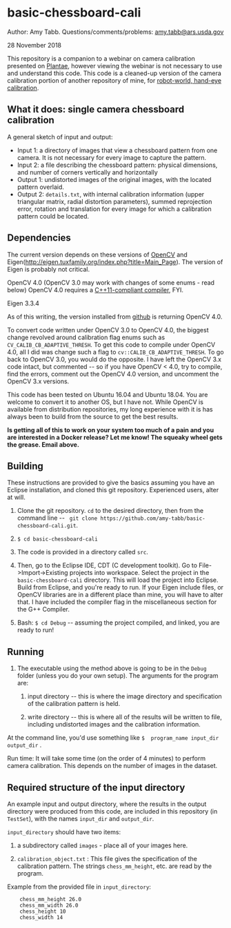 # basic-chessboard-cali

Author: Amy Tabb.  Questions/comments/problems: amy.tabb@ars.usda.gov

28 November 2018

This repository is a companion to a webinar on camera calibration presented on [Plantae](https://plantae.org/), however viewing the webinar is not necessary to use and understand this code.  This code is a cleaned-up version of the camera calibration portion of another repository of mine, for [robot-world, hand-eye calibration](https://github.com/amy-tabb/RWHEC-Tabb-AhmadYousef).   

## What it does: single camera chessboard calibration
 A general sketch of input and output:

* Input 1: a directory of images that view a chessboard pattern from one camera.  It is not necessary for every image to capture the pattern.
* Input 2: a file describing the chessboard pattern: physical dimensions, and number of corners vertically and horizontally
* Output 1: undistorted images of the original images, with the located pattern overlaid.
* Output 2: `details.txt`, with internal calibration information (upper triangular matrix, radial distortion parameters), summed reprojection error, rotation and translation for every image for which a calibration pattern could be located.

## Dependencies

The current version depends on these versions of [OpenCV](http://opencv.org/) and Eigen(http://eigen.tuxfamily.org/index.php?title=Main_Page).  The version of Eigen is probably not critical.

OpenCV 4.0 (OpenCV 3.0 may work with changes of some enums - read below)  OpenCV 4.0 requires a [C++11-compliant compiler](https://opencv.org/opencv-4-0-0.html), FYI.

Eigen 3.3.4

As of this writing, the version installed from [github](https://github.com/opencv/opencv) is returning OpenCV 4.0.

To convert code written under OpenCV 3.0 to OpenCV 4.0, the biggest change revolved around calibration flag enums such as `CV_CALIB_CB_ADAPTIVE_THRESH`.  To get this code to compile under OpenCV 4.0, all I did was change such a flag to `cv::CALIB_CB_ADAPTIVE_THRESH`.  To go back to OpenCV 3.0, you would do the opposite.  I have left the OpenCV 3.x code intact, but commented -- so if you have OpenCV < 4.0, try to compile, find the errors, comment out the OpenCV 4.0 version, and uncomment the OpenCV 3.x versions.  

This code has been tested on Ubuntu 16.04 and Ubuntu 18.04.  You are welcome to convert it to another OS, but I have not.  While OpenCV is available from distribution repositories, my long experience with it is has always been to build from the source to get the best results.

**Is getting all of this to work on your system too much of a pain and you are interested in a Docker release?  Let me know!  The squeaky wheel gets the grease.  Email above.**


## Building 

These instructions are provided to give the basics assuming you have an Eclipse installation, and cloned this git repository.  Experienced users, alter at will.


1. Clone the git repository.  `cd` to the desired directory, then from the command line  -- ` git clone https://github.com/amy-tabb/basic-chessboard-cali.git`.  

2. `$ cd basic-chessboard-cali`

3. The code is provided in a directory called `src`.  

4. Then, go to the Eclipse IDE, CDT (C development toolkit). Go to File->Import->Existing projects into workspace. Select the project in the `basic-chessboard-cali` directory.  This will load the project into Eclipse.  Build from Eclipse, and you're ready to run.  If your Eigen include files, or OpenCV libraries are in a different place than mine, you will have to alter that.  I have included the compiler flag in the miscellaneous section for the G++ Compiler.

5. Bash:  `$ cd Debug` -- assuming the project compiled, and linked, you are ready to run!

## Running

1. The executable using the method above is going to be in the `Debug` folder (unless you do your own setup).  The arguments for the program are:

	1. input directory -- this is where the image directory and specification of the calibration pattern is held.

	2. write directory -- this is where all of the results will be written to file, including undistorted images and the calibration information.
	
At the command line, you'd use something like `$  program_name input_dir output_dir` .

Run time:
It will take some time (on the order of 4 minutes) to perform camera calibration.  This depends on the number of images in the dataset.

## Required structure of the input directory

An example input and output directory, where the results in the output directory were produced from this code, are included in this repository (in `TestSet`), with the names `input_dir` and `output_dir`.   

`input_directory` should have two items:

1. a subdirectory called `images` - place all of your images here.

2. `calibration_object.txt` : This file gives the specification of the calibration pattern. The strings `chess_mm_height`, etc. are read by the program. 

Example from the provided file in `input_directory`:

```
	chess_mm_height 26.0
	chess_mm_width 26.0
	chess_height 10
	chess_width 14
```


